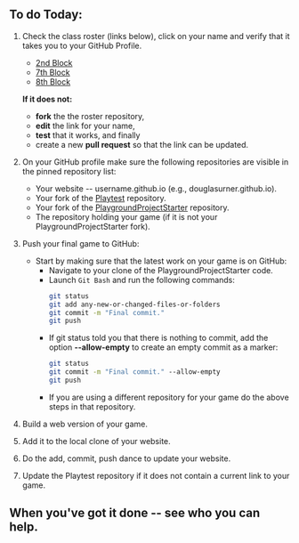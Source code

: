 ## To do Today:

1. Check the class roster (links below), click on your name and verify that it takes you to your GitHub Profile.
    - [2nd Block](https://github.com/SKHS-Games-2018/2A2/blob/master/index.md)
    - [7th Block](https://github.com/SKHS-Games-2018/2B7/blob/master/index.md)
    - [8th Block](https://github.com/SKHS-Games-2018/2B8/blob/master/index.md)
    
    **If it does not:**
    - **fork** the the roster repository,
    - **edit** the link for your name,
    - **test** that it works, and finally 
    - create a new **pull request** so that the link can be updated.
  
2. On your GitHub profile make sure the following repositories are visible in the pinned repository list:
      - Your website -- username.github.io (e.g., douglasurner.github.io).
      - Your fork of the [Playtest](https://github.com/SKHS-Games-2018/Playtest) repository.
      - Your fork of the [PlaygroundProjectStarter](https://github.com/Game-Design-and-Programming-Template/PlaygroundProjectStarter) repository.
      - The repository holding your game (if it is not your PlaygroundProjectStarter fork).
1. Push your final game to GitHub:
      - Start by making sure that the latest work on your game is on GitHub:
        + Navigate to your clone of the PlaygroundProjectStarter code.
        + Launch `Git Bash` and run the following commands:
            ``` bash
            git status
            git add any-new-or-changed-files-or-folders
            git commit -m "Final commit."
            git push
            ```
        + If git status told you that there is nothing to commit, add the option **--allow-empty** to create an empty commit as a marker:
            ``` bash
            git status
            git commit -m "Final commit." --allow-empty
            git push
            ```
        + If you are using a different repository for your game do the above steps in that repository.
1. Build a web version of your game.
1. Add it to the local clone of your website.
1. Do the add, commit, push dance to update your website.
1. Update the Playtest repository if it does not contain a current link to your game.

## When you've got it done -- see who you can help.
